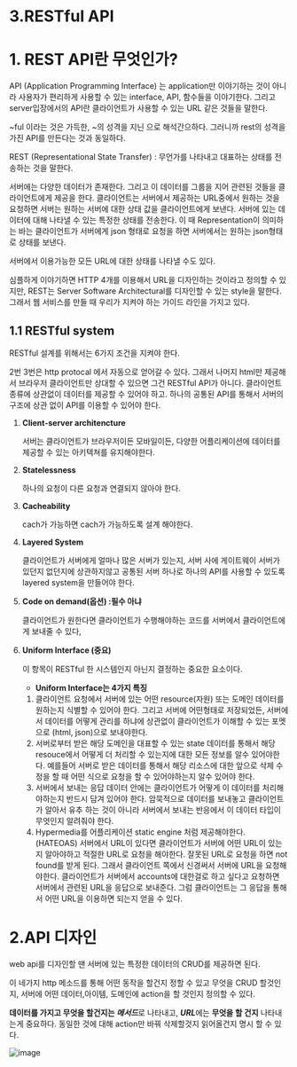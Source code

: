 # 3.RESTful API

# 1. REST API란 무엇인가?

  API (Application Programming Interface) 는 application만 이야기하는 것이 아니라 사용자가 편리하게 사용할 수 있는 interface, API, 함수들을 이야기한다.  그리고 server입장에서의 API란 클라이언트가 사용할 수 있는 URL 같은 것들을 말한다. 

~ful 이라는 것은 가득한, ~의 성격을 지닌 으로 해석간으하다. 그러니까 rest의 성격을 가진 API를 만든다는 것과 동일하다. 

REST (Representational State Transfer) : 무언가를 나타내고 대표하는 상태를 전송하는 것을 말한다. 

서버에는 다양한 데이터가 존재한다. 그리고 이 데이터를 그룹을 지어 관련된 것들을 클라이언트에게 제공을 한다. 클라이언트는 서버에서 제공하는 URL중에서 원하는 것을 요청하면 서버는 원하는 서버에 대한 상태 값을 클라이언트에게 보낸다. 서버에 있는 데이터에 대해 나타낼 수 있는 특정한 상태를 전송한다. 이 때 Representation이 의미하는 바는 클라이언트가 서버에게 json 형태로  요청을 하면 서버에서는 원하는 json형태로 상태를 보낸다. 

서버에서 이용가능한 모든 URL에 대한 상태를 나타낼 수도 있다. 

심플하게 이야기하면 HTTP 4개를 이용해서 URL을 디자인하는 것이라고 정의할 수 있지만, REST는 Server Software Architectural를 디자인할 수 있는 style을 말한다. 그래서 웹 서비스를 만들 때 우리가 지켜야 하는 가이드 라인을 가지고 있다.

## 1.1 RESTful system

RESTful 설계를 위해서는 6가지 조건을 지켜야 한다. 

2번 3번은 http protocal 에서 자동으로 얻어갈 수 있다. 그래서 나머지 html만 제공해서 브라우저 클라이언트만 상대할 수 있으면 그건  RESTful API가 아니다. 클라이언트 종류에 상관없이 데이터를 제공할 수 있어야 하고. 하나의 공통된 API를 통해서 서버의 구조에 상관 없이 API를 이용할 수 있어야 한다. 

1. **Client-server architencture**

    서버는 클라이언트가 브라우저이든 모바일이든, 다양한 어플리케이션에 데이터를 제공할 수 있는 아키텍쳐를 유지해야한다.

2. **Statelessness**

    하나의 요청이 다른 요청과 연결되지 않아야 한다. 

3. **Cacheability**

    cach가 가능하면 cach가 가능하도록 설계 해야한다.

4. **Layered System**

    클라이언트가 서버에게 얼마나 많은 서버가 있는지, 서버 사에 게이트웨이 서버가 있던지 없던지에 상관하지않고 공통된 서버 하나로 하나의  API를 사용할 수 있도록  layered system을 만들어야 한다. 

5. **Code on demand(옵션) :필수 아냐**

    클라이언트가 원한다면 클라이언트가 수행해야하는 코드를 서버에서 클라이언트에게 보내줄 수 있다,

6. **Uniform Interface (중요)**

    이 항목이 RESTful 한 시스템인지 아닌지 결정하는 중요한 요소이다. 

    - **Uniform Interface는 4가지 특징**
    1. 클라이언트 요청에서 서버에 있는 어떤 resource(자원) 또는 도메인 데이터를 원하는지 식별할 수 있어야 한다. 그리고 서버에 어떤형태로 저장되었든, 서버에서 데이터를 어떻게 관리를 하냐에 상관없이 클라이언트가 이해할 수 있는 포멧으로 (html, json)으로 보내야한다. 
    2. 서버로부터 받은 해당 도메인을 대표할 수 있는 state 데이터를 통해서 해당 resouce에서 어떻게 더 처리할 수 있는지에 대한 모든 정보를 알수 있어야한다. 예를들어 서버로 받은 데이터를 통해서 해당 리소스에 대한 앞으로 삭제 수정을 할 때 어떤 식으로 요청을 할 수 있어야하는지 알수 있어야 한다. 
    3. 서버에서 보내는 응답 데이터 안에는 클라이언트가 어떻게 이 데이터를 처리해야하는지 반드시 담겨 있어야 한다. 암묵적으로 데이터를 보내놓고 클라이언트가 알아서 유추 하는 것이 아니라 서버에서 보내는 반응에서 이 데이터 타입이 무엇인지 알려줘야 한다. 
    4. Hypermedia를  어플리케이션 static engine 처럼 제공해야한다. (HATEOAS) 
    서버에서 URL이 있다면 클라이언트가 서버에 어떤 URL이 있는지 알아야하고 적절한 URL로 요청을 해야한다. 잘못된 URL로 요청을 하면 not found를 받게 된다. 그래서 클라이언트 쪽에서 신경써서 서버에 URL을 요청해야한다. 
    클라이언트가 서버에서  accounts에 대한걸로 하고 싶다고 요청하면 서버에서 관련된 URL을 응답으로 보내준다. 그럼 클라이언트는 그 응답을 통해서 어떤 URL을 이용하면 되는지 얻을 수 있다. 

# 2.API 디자인

web api를 디자인할 땐 서버에 있는 특정한 데이터의 CRUD를 제공하면 된다. 

이 네가지 http 메소드를 통해 어떤 동작을 할건지 정할 수 있고 무엇을 CRUD 할것인지, 서버에 어떤 데이터,아이템, 도메인에 action을 할 것인지 정의할 수 있다. 

**데이터를 가지고 무엇을 할건지는 *메서드***로 나타내고, ***URL***에는 **무엇을 할 건지** 나타내는게 중요하다.  동일한 것에 대해 action만 바꿔 삭제할것지 읽어올건지 명시 할 수 있다.


![image](https://user-images.githubusercontent.com/63430211/121029585-ab471c80-c7e3-11eb-857b-78c01703d7c2.png)